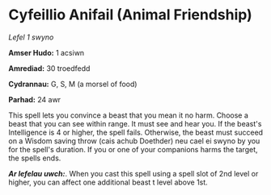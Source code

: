 # Cyfeillio Anifail (Animal Friendship)

*Lefel 1 swyno*

**Amser Hudo:** 1 acsiwn

**Amrediad:** 30 troedfedd

**Cydrannau:** G, S, M (a morsel of food)

**Parhad:** 24 awr

This spell lets you convince a beast that you mean it no harm. Choose a beast that you can see within range. It must see and hear you. If the beast's Intelligence is 4 or higher, the spell fails. Otherwise, the beast must succeed on a Wisdom saving throw (cais achub Doethder) neu cael ei swyno by you for the spell's duration. If you or one of your companions harms the target, the spells ends.

***Ar lefelau uwch:***. When you cast this spell using a spell slot of 2nd level or higher, you can affect one additional beast t level above 1st.